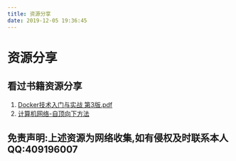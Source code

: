 ```yaml
---
title: 资源分享
date: 2019-12-05 19:36:45
---
```

# 资源分享
## 看过书籍资源分享
 1. [Docker技术入门与实战  第3版.pdf](https://pan.baidu.com/s/1lHuZLYJuqAM3ZepjqXuxuA)
 2. [计算机网络-自顶向下方法](https://pan.baidu.com/s/1F9Lsq6a7n_PUJfMuTc5JiQ)
## 免责声明:上述资源为网络收集,如有侵权及时联系本人QQ:409196007
